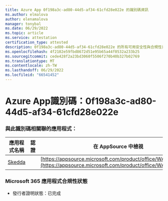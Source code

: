 ```yaml
---
title: Azure App 0f198a3c-ad80-44d5-af34-61cfd28e022e 的識別碼資訊
ms.author: elmalova
author: elenamalova
manager: tonybal
ms.date: 06/29/2022
ms.topic: article
ms.service: attestation
certification_type: attested
description: 0f198a3c-ad80-44d5-af34-61cfd28e022e 的所有可用安全性與合規性資訊。
ms.openlocfilehash: 4f2102e59fbd8672d51e95b65a44f0532a233b25
ms.sourcegitcommit: cede428f2a23bd3060f5506f270b40b327b02769
ms.translationtype: MT
ms.contentlocale: zh-TW
ms.lasthandoff: 06/29/2022
ms.locfileid: "66541452"
---
```

# <a name="azure-app-id-0f198a3c-ad80-44d5-af34-61cfd28e022e"></a>Azure App識別碼：0f198a3c-ad80-44d5-af34-61cfd28e022e


### <a name="apps-associated-with-this-id"></a>與此識別碼相關聯的應用程式：
| **應用程式名稱** | **認證** | **在 AppSource 中檢視** |
|--------------|---------------|-----------------------|
| [Skedda](../forward/WA200004065.md) |  | [https://appsource.microsoft.com/product/office/WA200004065](https://appsource.microsoft.com/product/office/WA200004065) |

### <a name="microsoft-365-app-compliance-status"></a>Microsoft 365 應用程式合規性狀態
- 發行者證明狀態：已完成
